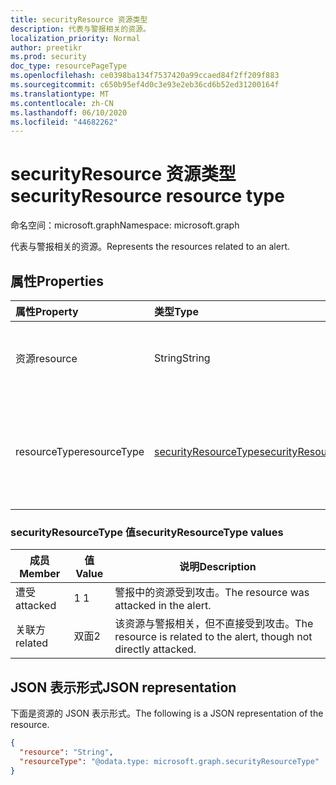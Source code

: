 ```yaml
---
title: securityResource 资源类型
description: 代表与警报相关的资源。
localization_priority: Normal
author: preetikr
ms.prod: security
doc_type: resourcePageType
ms.openlocfilehash: ce0398ba134f7537420a99ccaed84f2ff209f883
ms.sourcegitcommit: c650b95ef4d0c3e93e2eb36cd6b52ed31200164f
ms.translationtype: MT
ms.contentlocale: zh-CN
ms.lasthandoff: 06/10/2020
ms.locfileid: "44682262"
---
```

# <a name="securityresource-resource-type"></a><span data-ttu-id="5e4cd-103">securityResource 资源类型</span><span class="sxs-lookup"><span data-stu-id="5e4cd-103">securityResource resource type</span></span>

<span data-ttu-id="5e4cd-104">命名空间：microsoft.graph</span><span class="sxs-lookup"><span data-stu-id="5e4cd-104">Namespace: microsoft.graph</span></span>

<span data-ttu-id="5e4cd-105">代表与警报相关的资源。</span><span class="sxs-lookup"><span data-stu-id="5e4cd-105">Represents the resources related to an alert.</span></span>

## <a name="properties"></a><span data-ttu-id="5e4cd-106">属性</span><span class="sxs-lookup"><span data-stu-id="5e4cd-106">Properties</span></span>

| <span data-ttu-id="5e4cd-107">属性</span><span class="sxs-lookup"><span data-stu-id="5e4cd-107">Property</span></span>   | <span data-ttu-id="5e4cd-108">类型</span><span class="sxs-lookup"><span data-stu-id="5e4cd-108">Type</span></span>|<span data-ttu-id="5e4cd-109">Description</span><span class="sxs-lookup"><span data-stu-id="5e4cd-109">Description</span></span>|
|:---------------|:--------|:----------|
|<span data-ttu-id="5e4cd-110">资源</span><span class="sxs-lookup"><span data-stu-id="5e4cd-110">resource</span></span>|<span data-ttu-id="5e4cd-111">String</span><span class="sxs-lookup"><span data-stu-id="5e4cd-111">String</span></span>|<span data-ttu-id="5e4cd-112">与当前警报相关的资源的名称。</span><span class="sxs-lookup"><span data-stu-id="5e4cd-112">Name of the resource that is related to current alert.</span></span> <span data-ttu-id="5e4cd-113">\*\*\*\* 必需。</span><span class="sxs-lookup"><span data-stu-id="5e4cd-113">**Required**.</span></span>|
|<span data-ttu-id="5e4cd-114">resourceType</span><span class="sxs-lookup"><span data-stu-id="5e4cd-114">resourceType</span></span>|[<span data-ttu-id="5e4cd-115">securityResourceType</span><span class="sxs-lookup"><span data-stu-id="5e4cd-115">securityResourceType</span></span>](#securityresourcetype-values)|<span data-ttu-id="5e4cd-116">表示与警报相关的安全资源的类型。</span><span class="sxs-lookup"><span data-stu-id="5e4cd-116">Represents type of security resources related to an alert.</span></span> <span data-ttu-id="5e4cd-117">可取值为：`attacked`、`related`。</span><span class="sxs-lookup"><span data-stu-id="5e4cd-117">Possible values are: `attacked`, `related`.</span></span>|

### <a name="securityresourcetype-values"></a><span data-ttu-id="5e4cd-118">securityResourceType 值</span><span class="sxs-lookup"><span data-stu-id="5e4cd-118">securityResourceType values</span></span>

|<span data-ttu-id="5e4cd-119">成员</span><span class="sxs-lookup"><span data-stu-id="5e4cd-119">Member</span></span>|<span data-ttu-id="5e4cd-120">值</span><span class="sxs-lookup"><span data-stu-id="5e4cd-120">Value</span></span>|<span data-ttu-id="5e4cd-121">说明</span><span class="sxs-lookup"><span data-stu-id="5e4cd-121">Description</span></span>|
|-|-|-|
|<span data-ttu-id="5e4cd-122">遭受</span><span class="sxs-lookup"><span data-stu-id="5e4cd-122">attacked</span></span>|<span data-ttu-id="5e4cd-123">1 </span><span class="sxs-lookup"><span data-stu-id="5e4cd-123">1</span></span>|<span data-ttu-id="5e4cd-124">警报中的资源受到攻击。</span><span class="sxs-lookup"><span data-stu-id="5e4cd-124">The resource was attacked in the alert.</span></span>|
|<span data-ttu-id="5e4cd-125">关联方</span><span class="sxs-lookup"><span data-stu-id="5e4cd-125">related</span></span>|<span data-ttu-id="5e4cd-126">双面</span><span class="sxs-lookup"><span data-stu-id="5e4cd-126">2</span></span>|<span data-ttu-id="5e4cd-127">该资源与警报相关，但不直接受到攻击。</span><span class="sxs-lookup"><span data-stu-id="5e4cd-127">The resource is related to the alert, though not directly attacked.</span></span>|

## <a name="json-representation"></a><span data-ttu-id="5e4cd-128">JSON 表示形式</span><span class="sxs-lookup"><span data-stu-id="5e4cd-128">JSON representation</span></span>

<span data-ttu-id="5e4cd-129">下面是资源的 JSON 表示形式。</span><span class="sxs-lookup"><span data-stu-id="5e4cd-129">The following is a JSON representation of the resource.</span></span>

<!-- {
  "blockType": "resource",
  "optionalProperties": [
  ],
  "@odata.type": "microsoft.graph.securityResource"
}-->

```json
{
  "resource": "String",
  "resourceType": "@odata.type: microsoft.graph.securityResourceType"
}
```

<!-- uuid: 8fcb5dbc-d5aa-4681-8e31-b001d5168d79
2015-10-25 14:57:30 UTC -->
<!-- {
  "type": "#page.annotation",
  "description": "securityResource resource",
  "keywords": "",
  "section": "documentation",
  "tocPath": ""
}-->
